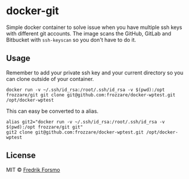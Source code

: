 # docker-git

Simple docker container to solve issue when you have multiple ssh keys with different git accounts. The image scans the GitHub, GitLab and Bitbucket with `ssh-keyscan` so you don't have to do it.

## Usage

Remember to add your private ssh key and your current directory so you can clone outside of your container.

```
docker run -v ~/.ssh/id_rsa:/root/.ssh/id_rsa -v $(pwd):/opt frozzare/git git clone git@github.com:frozzare/docker-wptest.git /opt/docker-wptest
```

This can easy be converted to a alias.

```
alias git2="docker run -v ~/.ssh/id_rsa:/root/.ssh/id_rsa -v $(pwd):/opt frozzare/git git"
git2 clone git@github.com:frozzare/docker-wptest.git /opt/docker-wptest
```

## License

MIT © [Fredrik Forsmo](https://github.com/frozzare)
